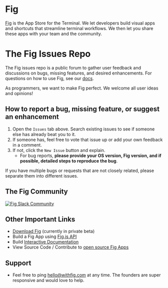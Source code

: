 # Fig

[Fig](http://withfig.com) is the App Store for the Terminal. We let developers build visual apps and shortcuts that streamline terminal workflows. We then let you share these apps with your team and the community.


# The Fig Issues Repo

The Fig issues repo is a public forum to gather user feedback and discussions on bugs, missing features, and desired enhancements. For questions on how to use Fig, see our [docs](https://docs.withfig.com).
 
As programmers, we want to make Fig perfect. We welcome all user ideas and opinions!



## How to report a bug, missing feature, or suggest an enhancement

1. Open the `Issues` tab above. Search existing issues to see if someone else has already beat you to it. 
2. If someone has, feel free to vote that issue up or add your own feedback in a comment.
3. If not, click the `New Issue` button and explain. 
   -  For bug reports, **please provide your OS version, Fig version, and if possible, detailed steps to reproduce the bug**.

If you have multiple bugs or requests that are not closely related, please separate them into different issues.

## The Fig Community
[![Fig Slack Community](https://github.com/jesseduffield/lazydocker/raw/master/docs/resources/slack_rgb.png)](https://figcommunity.slack.com/join/shared_invite/zt-fupa9n8g-sfHm8MyBn1DBaCj8SoIxSA#/)



## Other Important Links
* [Download Fig](https://withfig.com) (currently in private beta)
* Build a Fig App using [Fig.js API](https://docs.withfig.com/apps)
* Build [Interactive Documentation](https://docs.withfig.com/interactive-runbooks-1)
* View Source Code / Contribute to [open source Fig Apps](https://github.com/withfig/fig-apps)


## Support
* Feel free to ping [hello@withfig.com](mailto:hello@withfig.com) at any time. The founders are super responsive and would love to help.

